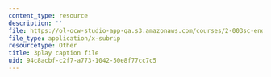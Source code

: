 ```yaml
---
content_type: resource
description: ''
file: https://ol-ocw-studio-app-qa.s3.amazonaws.com/courses/2-003sc-engineering-dynamics-fall-2011/94c8acbfc2f7a773104250e8f77cc7c5_OxcCPTc_bXw.srt
file_type: application/x-subrip
resourcetype: Other
title: 3play caption file
uid: 94c8acbf-c2f7-a773-1042-50e8f77cc7c5
---
```

